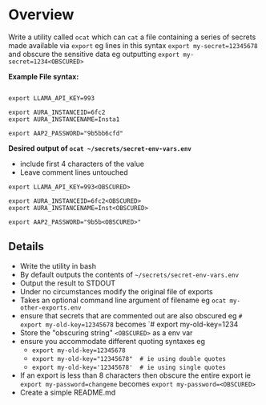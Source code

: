 # Overview

Write a utility called `ocat` which can `cat` a file containing a series of secrets made available via `export` eg lines in this syntax `export my-secret=12345678` and obscure the sensitive data eg outputting `export my-secret=1234<OBSCURED>`

**Example File syntax:**
```

export LLAMA_API_KEY=993

export AURA_INSTANCEID=6fc2
export AURA_INSTANCENAME=Insta1

export AAP2_PASSWORD="9b5bb6cfd"

```

**Desired output of `ocat ~/secrets/secret-env-vars.env`**

* include first 4 characters of the value
* Leave comment lines untouched

```
export LLAMA_API_KEY=993<OBSCURED>

export AURA_INSTANCEID=6fc2<OBSCURED>
export AURA_INSTANCENAME=Inst<OBSCURED>

export AAP2_PASSWORD="9b5b<OBSCURED>"
```

## Details

* Write the utility in bash
* By default outputs the contents of `~/secrets/secret-env-vars.env` 
* Output the result to STDOUT
* Under no circumstances modify the original file of exports
* Takes an optional command line argument of filename eg `ocat my-other-exports.env`
* ensure that secrets that are commented out are also obscured eg `# export my-old-key=12345678` becomes `# export my-old-key=1234<OBSCURED>
* Store the "obscuring string" `<OBSCURED>` as a env var
* ensure you accommodate different quoting syntaxes eg
  * `export my-old-key=12345678`
  * `export my-old-key="12345678"  # ie using double quotes`
  * `export my-old-key='12345678'  # ie using single quotes`
* If an export is less than 8 characters then obscure the entire export ie `export my-password=changeme` becomes `export my-password=<OBSCURED>`
* Create a simple README.md


